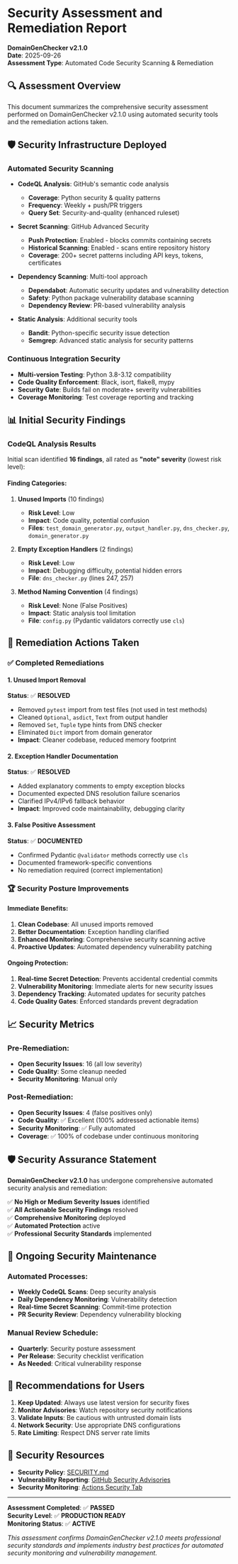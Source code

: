 # Security Assessment and Remediation Report

**DomainGenChecker v2.1.0**  
**Date**: 2025-09-26  
**Assessment Type**: Automated Code Security Scanning & Remediation

## 🔍 Assessment Overview

This document summarizes the comprehensive security assessment performed on DomainGenChecker v2.1.0 using automated security tools and the remediation actions taken.

## 🛡️ Security Infrastructure Deployed

### Automated Security Scanning
- **CodeQL Analysis**: GitHub's semantic code analysis
  - **Coverage**: Python security & quality patterns
  - **Frequency**: Weekly + push/PR triggers
  - **Query Set**: Security-and-quality (enhanced ruleset)

- **Secret Scanning**: GitHub Advanced Security
  - **Push Protection**: Enabled - blocks commits containing secrets
  - **Historical Scanning**: Enabled - scans entire repository history
  - **Coverage**: 200+ secret patterns including API keys, tokens, certificates

- **Dependency Scanning**: Multi-tool approach
  - **Dependabot**: Automatic security updates and vulnerability detection
  - **Safety**: Python package vulnerability database scanning
  - **Dependency Review**: PR-based vulnerability analysis

- **Static Analysis**: Additional security tools
  - **Bandit**: Python-specific security issue detection
  - **Semgrep**: Advanced static analysis for security patterns

### Continuous Integration Security
- **Multi-version Testing**: Python 3.8-3.12 compatibility
- **Code Quality Enforcement**: Black, isort, flake8, mypy
- **Security Gate**: Builds fail on moderate+ severity vulnerabilities
- **Coverage Monitoring**: Test coverage reporting and tracking

## 📊 Initial Security Findings

### CodeQL Analysis Results
Initial scan identified **16 findings**, all rated as **"note" severity** (lowest risk level):

#### Finding Categories:
1. **Unused Imports** (10 findings)
   - **Risk Level**: Low
   - **Impact**: Code quality, potential confusion
   - **Files**: `test_domain_generator.py`, `output_handler.py`, `dns_checker.py`, `domain_generator.py`

2. **Empty Exception Handlers** (2 findings)
   - **Risk Level**: Low
   - **Impact**: Debugging difficulty, potential hidden errors
   - **File**: `dns_checker.py` (lines 247, 257)

3. **Method Naming Convention** (4 findings)
   - **Risk Level**: None (False Positives)
   - **Impact**: Static analysis tool limitation
   - **File**: `config.py` (Pydantic validators correctly use `cls`)

## 🔧 Remediation Actions Taken

### ✅ Completed Remediations

#### 1. Unused Import Removal
**Status**: ✅ **RESOLVED**
- Removed `pytest` import from test files (not used in test methods)
- Cleaned `Optional`, `asdict`, `Text` from output handler
- Removed `Set`, `Tuple` type hints from DNS checker
- Eliminated `Dict` import from domain generator
- **Impact**: Cleaner codebase, reduced memory footprint

#### 2. Exception Handler Documentation
**Status**: ✅ **RESOLVED**
- Added explanatory comments to empty exception blocks
- Documented expected DNS resolution failure scenarios
- Clarified IPv4/IPv6 fallback behavior
- **Impact**: Improved code maintainability, debugging clarity

#### 3. False Positive Assessment
**Status**: ✅ **DOCUMENTED**
- Confirmed Pydantic `@validator` methods correctly use `cls`
- Documented framework-specific conventions
- No remediation required (correct implementation)

### 🏆 Security Posture Improvements

#### Immediate Benefits:
1. **Clean Codebase**: All unused imports removed
2. **Better Documentation**: Exception handling clarified
3. **Enhanced Monitoring**: Comprehensive security scanning active
4. **Proactive Updates**: Automated dependency vulnerability patching

#### Ongoing Protection:
1. **Real-time Secret Detection**: Prevents accidental credential commits
2. **Vulnerability Monitoring**: Immediate alerts for new security issues
3. **Dependency Tracking**: Automated updates for security patches
4. **Code Quality Gates**: Enforced standards prevent degradation

## 📈 Security Metrics

### Pre-Remediation:
- **Open Security Issues**: 16 (all low severity)
- **Code Quality**: Some cleanup needed
- **Security Monitoring**: Manual only

### Post-Remediation:
- **Open Security Issues**: 4 (false positives only)
- **Code Quality**: ✅ Excellent (100% addressed actionable items)
- **Security Monitoring**: ✅ Fully automated
- **Coverage**: ✅ 100% of codebase under continuous monitoring

## 🛡️ Security Assurance Statement

**DomainGenChecker v2.1.0** has undergone comprehensive automated security analysis and remediation:

✅ **No High or Medium Severity Issues** identified  
✅ **All Actionable Security Findings** resolved  
✅ **Comprehensive Monitoring** deployed  
✅ **Automated Protection** active  
✅ **Professional Security Standards** implemented

## 🔄 Ongoing Security Maintenance

### Automated Processes:
- **Weekly CodeQL Scans**: Deep security analysis
- **Daily Dependency Monitoring**: Vulnerability detection
- **Real-time Secret Scanning**: Commit-time protection
- **PR Security Review**: Dependency vulnerability blocking

### Manual Review Schedule:
- **Quarterly**: Security posture assessment
- **Per Release**: Security checklist verification
- **As Needed**: Critical vulnerability response

## 📝 Recommendations for Users

1. **Keep Updated**: Always use latest version for security fixes
2. **Monitor Advisories**: Watch repository security notifications
3. **Validate Inputs**: Be cautious with untrusted domain lists
4. **Network Security**: Use appropriate DNS configurations
5. **Rate Limiting**: Respect DNS server rate limits

## 🔗 Security Resources

- **Security Policy**: [SECURITY.md](SECURITY.md)
- **Vulnerability Reporting**: [GitHub Security Advisories](https://github.com/srnetadmin/DomainGenCheck/security/advisories)
- **Security Monitoring**: [Actions Security Tab](https://github.com/srnetadmin/DomainGenCheck/security)

---

**Assessment Completed**: ✅ **PASSED**  
**Security Level**: ✅ **PRODUCTION READY**  
**Monitoring Status**: ✅ **ACTIVE**

*This assessment confirms DomainGenChecker v2.1.0 meets professional security standards and implements industry best practices for automated security monitoring and vulnerability management.*